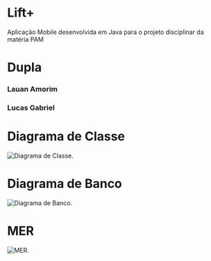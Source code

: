 <h1>Lift+  </h1>  
Aplicação Mobile desenvolvida em Java para o projeto disciplinar da matéria PAM
        <div>
        <h1> Dupla </h1>
        <h3> Lauan Amorim </h3>
        <h3> Lucas Gabriel </h3>
        </div>
<div>
        <h1>Diagrama de Classe</h1>
        <img alt="Diagrama de Classe." src="https://github.com/macedolg/LiftPLUS/assets/101806731/3b9f5027-65e0-4282-9041-bd1314b8ae8f.png">
</div>

<div>
        <h1>Diagrama de Banco</h1>
        <img alt="Diagrama de Banco." src="https://github.com/macedolg/LiftPLUS/assets/101806731/7d67fe89-29b5-410e-ab44-41cd4484ce4b.png">
</div>

<div>
        <h1>MER</h1>
        <img alt="MER." src="https://github.com/macedolg/LiftPLUS/assets/101806731/62d53697-f470-43ef-930a-1e6dde56a6bb.png">
</div>
       

